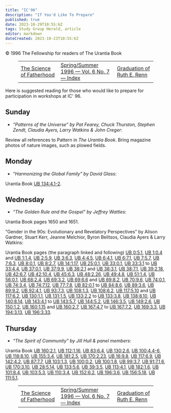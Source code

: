 ```yaml
---
title: "IC'96"
description: "If You'd Like To Prepare"
published: true
date: 2023-10-29T10:55:6Z
tags: Study Group Herald, article
editor: markdown
dateCreated: 2023-10-23T10:55:6Z
---
```


<p class="v-card v-sheet theme--light gray lighten-3 px-2">© 1996 The Fellowship for readers of The Urantia Book</p>
<figure class="table chapter-navigator">
  <table>
    <tbody>
      <tr>
        <td>
        <a href="/en/article/Claire_Thurston/The_Science_of_Fatherhood">
          <span class="mdi mdi-arrow-left-drop-circle"></span><span class="pl-2">The Science of Fatherhood</span>
        </a>
        </td>
        <td>
        <a href="/en/index/articles_study_group_herald#spring/summer-1996-vol-6-no-7">
          <span class="mdi mdi-book-open-variant"></span><span class="pl-2">Spring/Summer 1996 — Vol. 6 No. 7 — Index</span>
        </a>
        </td>
        <td>
        <a href="/en/article/Carolyn_Kendall/Graduation_of_Ruth_E_Renn">
          <span class="pr-2">Graduation of Ruth E. Renn</span><span class="mdi mdi-arrow-right-drop-circle"></span>
        </a>
        </td>
      </tr>
    </tbody>
  </table>
</figure>


Here is suggested reading for those who would like to prepare for participation in workshops at IC' 96.

## Sunday

- _“Patterns of the Universe” by Pat Fearey, Chuck Thurston, Stephen Zendt, Claudia Ayers, Larry Watkins \& John Creger_:

Review all references to Pattern in _The Urantia Book_. Bring magazine photos of nature images, such as plowed fields.

## Monday

- _“Harmonizing the Global Family” by David Glass_:

Urantia Book <a id="a24_13"></a>[UB 134:4.1-2](/en/The_Urantia_Book/134#p4_1).

## Wednesday

- _“The Golden Rule and the Gospel” by Jeffrey Wattles_:

Urantia Book pages 1650 and 1651.

“Gender in the 90s: Evolutionary and Revelatory Perspectives” by Alison Gardner, Stuart Kerr, Jeanne Melchior, Byron Belitsos, Claudia Ayers \& Larry Watkins:

Urantia Book pages (the paragraph linked and following) <a id="a34_56"></a>[UB 0:5.1](/en/The_Urantia_Book/0#p5_1), <a id="a34_97"></a>[UB 1:0.4](/en/The_Urantia_Book/1#p0_4) and <a id="a34_141"></a>[UB 1:1.4](/en/The_Urantia_Book/1#p1_4), <a id="a34_182"></a>[UB 2:5.9](/en/The_Urantia_Book/2#p5_9), <a id="a34_223"></a>[UB 3:6.3](/en/The_Urantia_Book/3#p6_3), <a id="a34_264"></a>[UB 4:4.5](/en/The_Urantia_Book/4#p4_5), <a id="a34_305"></a>[UB 6:4.1](/en/The_Urantia_Book/6#p4_1), <a id="a34_346"></a>[UB 6:7.1](/en/The_Urantia_Book/6#p7_1), <a id="a34_387"></a>[UB 7:5.7](/en/The_Urantia_Book/7#p5_7), <a id="a34_428"></a>[UB 7:6.3](/en/The_Urantia_Book/7#p6_3), <a id="a34_469"></a>[UB 8:0.1](/en/The_Urantia_Book/8#p0_1), <a id="a34_510"></a>[UB 8:2.7](/en/The_Urantia_Book/8#p2_7), <a id="a34_551"></a>[UB 14:1.17](/en/The_Urantia_Book/14#p1_17), <a id="a34_596"></a>[UB 25:0.1](/en/The_Urantia_Book/25#p0_1), <a id="a34_639"></a>[UB 33:0.1](/en/The_Urantia_Book/33#p0_1), <a id="a34_682"></a>[UB 33:3.1](/en/The_Urantia_Book/33#p3_1) to <a id="a34_727"></a>[UB 33:4.4](/en/The_Urantia_Book/33#p4_4), <a id="a34_770"></a>[UB 37:0.1](/en/The_Urantia_Book/37#p0_1), <a id="a34_813"></a>[UB 37:9.9](/en/The_Urantia_Book/37#p9_9), <a id="a34_856"></a>[UB 38:2.1](/en/The_Urantia_Book/38#p2_1) and <a id="a34_902"></a>[UB 38:3.1](/en/The_Urantia_Book/38#p3_1), <a id="a34_945"></a>[UB 38:7.1](/en/The_Urantia_Book/38#p7_1), <a id="a34_988"></a>[UB 39:2.18](/en/The_Urantia_Book/39#p2_18), <a id="a34_1033"></a>[UB 42:6.7](/en/The_Urantia_Book/42#p6_7), <a id="a34_1076"></a>[UB 42:10.4](/en/The_Urantia_Book/42#p10_4), <a id="a34_1121"></a>[UB 45:6.3](/en/The_Urantia_Book/45#p6_3), <a id="a34_1164"></a>[UB 48:2.26](/en/The_Urantia_Book/48#p2_26), <a id="a34_1209"></a>[UB 49:4.8](/en/The_Urantia_Book/49#p4_8), <a id="a34_1252"></a>[UB 51:1.4](/en/The_Urantia_Book/51#p1_4), <a id="a34_1295"></a>[UB 56:0.1](/en/The_Urantia_Book/56#p0_1), <a id="a34_1338"></a>[UB 68:2.4](/en/The_Urantia_Book/68#p2_4), <a id="a34_1381"></a>[UB 69:3.2](/en/The_Urantia_Book/69#p3_2), <a id="a34_1424"></a>[UB 69:6.6](/en/The_Urantia_Book/69#p6_6) and <a id="a34_1470"></a>[UB 69:8.2](/en/The_Urantia_Book/69#p8_2), <a id="a34_1513"></a>[UB 70:9.6](/en/The_Urantia_Book/70#p9_6), <a id="a34_1556"></a>[UB 74:0.1](/en/The_Urantia_Book/74#p0_1), <a id="a34_1599"></a>[UB 74:3.4](/en/The_Urantia_Book/74#p3_4), <a id="a34_1642"></a>[UB 74:7.12](/en/The_Urantia_Book/74#p7_12), <a id="a34_1687"></a>[UB 77:7.8](/en/The_Urantia_Book/77#p7_8), <a id="a34_1730"></a>[UB 82:0.1](/en/The_Urantia_Book/82#p0_1) to <a id="a34_1775"></a>[UB 84:8.6](/en/The_Urantia_Book/84#p8_6), <a id="a34_1818"></a>[UB 89:3.6](/en/The_Urantia_Book/89#p3_6), <a id="a34_1861"></a>[UB 89:9.2](/en/The_Urantia_Book/89#p9_2), <a id="a34_1904"></a>[UB 92:4.1](/en/The_Urantia_Book/92#p4_1), <a id="a34_1947"></a>[UB 93:7.3](/en/The_Urantia_Book/93#p7_3), <a id="a34_1990"></a>[UB 108:1.3](/en/The_Urantia_Book/108#p1_3), <a id="a34_2035"></a>[UB 108:6.2](/en/The_Urantia_Book/108#p6_2), <a id="a34_2080"></a>[UB 117:5.10](/en/The_Urantia_Book/117#p5_10) and <a id="a34_2130"></a>[UB 117:6.2](/en/The_Urantia_Book/117#p6_2), <a id="a34_2175"></a>[UB 130:1.1](/en/The_Urantia_Book/130#p1_1), <a id="a34_2220"></a>[UB 131:1.5](/en/The_Urantia_Book/131#p1_5), <a id="a34_2265"></a>[UB 133:2.2](/en/The_Urantia_Book/133#p2_2) to <a id="a34_2312"></a>[UB 133:3.8](/en/The_Urantia_Book/133#p3_8), <a id="a34_2357"></a>[UB 138:8.10](/en/The_Urantia_Book/138#p8_10), <a id="a34_2404"></a>[UB 140:8.14](/en/The_Urantia_Book/140#p8_14), <a id="a34_2451"></a>[UB 143:4.1](/en/The_Urantia_Book/143#p4_1) to <a id="a34_2498"></a>[UB 143:5.7](/en/The_Urantia_Book/143#p5_7), <a id="a34_2543"></a>[UB 144:5.2](/en/The_Urantia_Book/144#p5_2), <a id="a34_2588"></a>[UB 146:3.5](/en/The_Urantia_Book/146#p3_5), <a id="a34_2633"></a>[UB 149:2.6](/en/The_Urantia_Book/149#p2_6), <a id="a34_2678"></a>[UB 150:1.2](/en/The_Urantia_Book/150#p1_2), <a id="a34_2723"></a>[UB 160:1.15](/en/The_Urantia_Book/160#p1_15) and <a id="a34_2773"></a>[UB 160:2.7](/en/The_Urantia_Book/160#p2_7), <a id="a34_2818"></a>[UB 167:4.7](/en/The_Urantia_Book/167#p4_7) to <a id="a34_2865"></a>[UB 167:7.2](/en/The_Urantia_Book/167#p7_2), <a id="a34_2910"></a>[UB 169:3.3](/en/The_Urantia_Book/169#p3_3), <a id="a34_2955"></a>[UB 194:3.13](/en/The_Urantia_Book/194#p3_13), <a id="a34_3002"></a>[UB 196:3.33](/en/The_Urantia_Book/196#p3_33).

## Thursday

- _“The Spirit of Community” by Jill Hull \& panel members_:

Urantia Book <a id="a40_13"></a>[UB 160:2.1](/en/The_Urantia_Book/160#p2_1), <a id="a40_58"></a>[UB 112:1.16](/en/The_Urantia_Book/112#p1_16), <a id="a40_105"></a>[UB 83:6.4](/en/The_Urantia_Book/83#p6_4), <a id="a40_148"></a>[UB 130:2.6](/en/The_Urantia_Book/130#p2_6), <a id="a40_193"></a>[UB 100:4.4-6](/en/The_Urantia_Book/100#p4_4), <a id="a40_240"></a>[UB 118:8.10](/en/The_Urantia_Book/118#p8_10), <a id="a40_287"></a>[UB 155:3.4](/en/The_Urantia_Book/155#p3_4), <a id="a40_332"></a>[UB 181:2.5](/en/The_Urantia_Book/181#p2_5), <a id="a40_377"></a>[UB 170:2.23](/en/The_Urantia_Book/170#p2_23), <a id="a40_424"></a>[UB 16:9.8](/en/The_Urantia_Book/16#p9_8), <a id="a40_467"></a>[UB 117:6.9](/en/The_Urantia_Book/117#p6_9), <a id="a40_512"></a>[UB 142:4.2](/en/The_Urantia_Book/142#p4_2), <a id="a40_557"></a>[UB 87:7.7](/en/The_Urantia_Book/87#p7_7), <a id="a40_600"></a>[UB 103:1.3](/en/The_Urantia_Book/103#p1_3), <a id="a40_645"></a>[UB 100:0.2](/en/The_Urantia_Book/100#p0_2), <a id="a40_690"></a>[UB 100:1.8](/en/The_Urantia_Book/100#p1_8), <a id="a40_735"></a>[UB 99:3.7](/en/The_Urantia_Book/99#p3_7), <a id="a40_778"></a>[UB 91:7.1,6](/en/The_Urantia_Book/91#p7_1), <a id="a40_823"></a>[UB 170:3.10](/en/The_Urantia_Book/170#p3_10), <a id="a40_870"></a>[UB 28:5.14](/en/The_Urantia_Book/28#p5_14), <a id="a40_915"></a>[UB 133:5.6](/en/The_Urantia_Book/133#p5_6), <a id="a40_960"></a>[UB 39:3.5](/en/The_Urantia_Book/39#p3_5), <a id="a40_1003"></a>[UB 113:4.1](/en/The_Urantia_Book/113#p4_1), <a id="a40_1048"></a>[UB 182:1.6](/en/The_Urantia_Book/182#p1_6), <a id="a40_1093"></a>[UB 101:8.4](/en/The_Urantia_Book/101#p8_4), <a id="a40_1138"></a>[UB 103:5.3](/en/The_Urantia_Book/103#p5_3), <a id="a40_1183"></a>[UB 110:3.4](/en/The_Urantia_Book/110#p3_4), <a id="a40_1228"></a>[UB 152:6.2](/en/The_Urantia_Book/152#p6_2), <a id="a40_1273"></a>[UB 196:3.6](/en/The_Urantia_Book/196#p3_6), <a id="a40_1318"></a>[UB 156:5.18](/en/The_Urantia_Book/156#p5_18), <a id="a40_1365"></a>[UB 111:5.1](/en/The_Urantia_Book/111#p5_1).

<figure class="table chapter-navigator">
  <table>
    <tbody>
      <tr>
        <td>
        <a href="/en/article/Claire_Thurston/The_Science_of_Fatherhood">
          <span class="mdi mdi-arrow-left-drop-circle"></span><span class="pl-2">The Science of Fatherhood</span>
        </a>
        </td>
        <td>
        <a href="/en/index/articles_study_group_herald#spring/summer-1996-vol-6-no-7">
          <span class="mdi mdi-book-open-variant"></span><span class="pl-2">Spring/Summer 1996 — Vol. 6 No. 7 — Index</span>
        </a>
        </td>
        <td>
        <a href="/en/article/Carolyn_Kendall/Graduation_of_Ruth_E_Renn">
          <span class="pr-2">Graduation of Ruth E. Renn</span><span class="mdi mdi-arrow-right-drop-circle"></span>
        </a>
        </td>
      </tr>
    </tbody>
  </table>
</figure>
